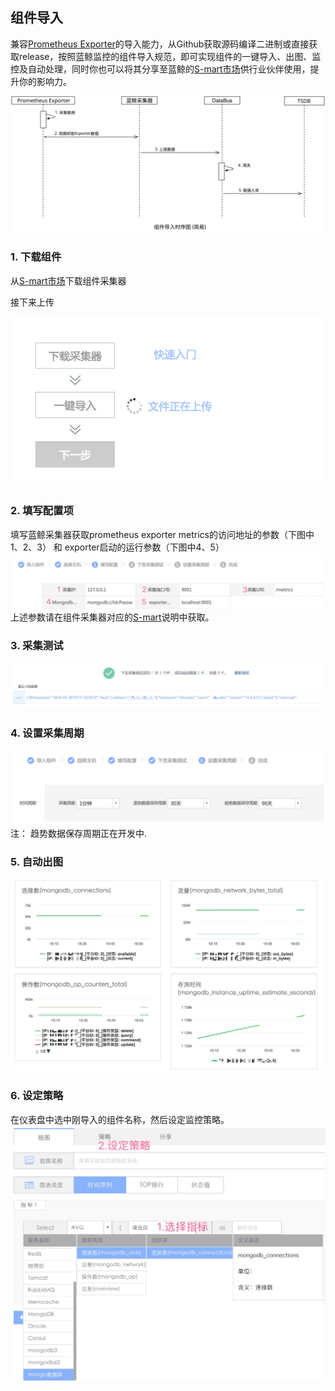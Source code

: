 ## 组件导入
兼容[Prometheus Exporter](https://prometheus.io/docs/instrumenting/exporters/)的导入能力，从Github获取源码编译二进制或直接获取release，按照蓝鲸监控的组件导入规范，即可实现组件的一键导入、出图、监控及自动处理，同时你也可以将其分享至蓝鲸的[S-mart市场](http://bk.tencent.com/s-mart/market)供行业伙伴使用，提升你的影响力。

![exporter_timing_graph](../media/exporter_timing_graph.svg)


### 1. 下载组件
从[S-mart市场](http://bk.tencent.com/s-mart/market)下载组件采集器

接下来上传

![import_component-w356](../media/import_component.png)

### 2. 填写配置项

填写蓝鲸采集器获取prometheus exporter metrics的访问地址的参数（下图中1、2、3） 和 exporter启动的运行参数（下图中4、5）
![](../media/config_schema.jpg)
上述参数请在组件采集器对应的[S-mart](http://bk.tencent.com/s-mart/market)说明中获取。

### 3. 采集测试
![](../media/collection_test.jpg)
### 4. 设置采集周期

![](../media/collection_policy_set.jpg)
注： 趋势数据保存周期正在开发中.

### 5. 自动出图

![](../media/component_graph.jpg)
### 6. 设定策略

在仪表盘中选中刚导入的组件名称，然后设定监控策略。
![-w705](../media/component_monitor_policy.jpg)
